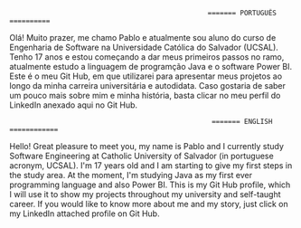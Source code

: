                                                      ======= PORTUGUÊS ==========
Olá! Muito prazer, me chamo Pablo e atualmente sou aluno do curso de Engenharia de Software na Universidade Católica do Salvador (UCSAL).
Tenho 17 anos e estou começando a dar meus primeiros passos no ramo, atualmente estudo a linguagem de programção Java e o software Power BI.
Este é o meu Git Hub, em que utilizarei para apresentar meus projetos ao longo da minha carreira universitária e autodidata.
Caso gostaria de saber um pouco mais sobre mim e minha história, basta clicar no meu perfil do LinkedIn anexado aqui no Git Hub.


                                                      ======= ENGLISH ============
Hello! Great pleasure to meet you, my name is Pablo and I currently study Software Engineering at Catholic University of Salvador (in portuguese acronym, UCSAL).
I'm 17 years old and I am starting to give my first steps in the study area. At the moment, I'm studying Java as my first ever programming language and also Power BI.
This is my Git Hub profile, which I will use it to show my projects throughout my university and self-taught career.
If you would like to know more about me and my story, just click on my LinkedIn attached profile on Git Hub.

<!---
pablofranca19/pablofranca19 is a ✨ special ✨ repository because its `README.md` (this file) appears on your GitHub profile.
You can click the Preview link to take a look at your changes.
--->
